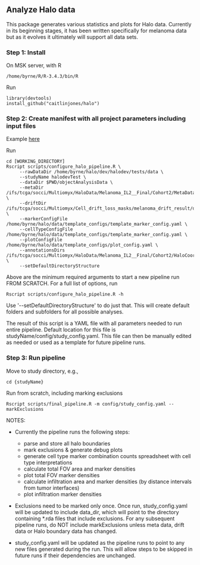 ## Analyze Halo data
This package generates various statistics and plots for Halo data. Currently in its 
beginning stages, it has been written specifically for melanoma data but as it evolves
it ultimately will support all data sets.

### Step 1: Install
On MSK server, with R 
```{r eval=FALSE}
/home/byrne/R/R-3.4.3/bin/R
```
Run
```{r eval=FALSE}
library(devtools)
install_github("caitlinjones/halo")
```
### Step 2: Create manifest with all project parameters including input files
Example [here](example/manifest.txt) 

Run
```{r eval=FALSE}
cd [WORKING_DIRECTORY]
Rscript scripts/configure_halo_pipeline.R \
     --rawDataDir /home/byrne/halo/dev/halodev/tests/data \
     --studyName halodevTest \
     --dataDir $PWD/objectAnalysisData \
     --metaDir /ifs/tcga/socci/Multiomyx/HaloData/Melanoma_IL2__Final/Cohort2/MetaData \
     --driftDir /ifs/tcga/socci/Multiomyx/Cell_drift_loss_masks/melanoma_drift_result/drift_summary \
     --markerConfigFile /home/byrne/halo/data/template_configs/template_marker_config.yaml \
     --cellTypeConfigFile /home/byrne/halo/data/template_configs/template_marker_config.yaml \
     --plotConfigFile /home/byrne/halo/data/template_configs/plot_config.yaml \
     --annotationsDirs /ifs/tcga/socci/Multiomyx/HaloData/Melanoma_IL2__Final/Cohort2/HaloCoordinates \
     --setDefaultDirectoryStructure
```

Above are the minimum required arguments to start a new pipeline run FROM SCRATCH. For a full list of options, run
```{r eval=FALSE}
Rscript scripts/configure_halo_pipeline.R -h
```

Use '--setDefaultDirectoryStructure' to do just that. This will create default folders and subfolders for all possible analyses. 

The result of this script is a YAML file with all parameters needed to run entire pipeline. Default location for this file is studyName/config/study_config.yaml. This file can then be manually edited as needed or used as a template for future pipeline runs.

### Step 3: Run pipeline
Move to study directory, e.g., 
```{r eval=FALSE}
cd {studyName}
```

Run from scratch, including marking exclusions
```{r eval=FALSE}
Rscript scripts/final_pipeline.R -m config/study_config.yaml --markExclusions
```

NOTES: 
* Currently the pipeline runs the following steps:
   - parse and store all halo boundaries
   - mark exclusions & generate debug plots
   - generate cell type marker combination counts spreadsheet with cell type interpretations
   - calculate total FOV area and marker densities
   - plot total FOV marker densities
   - calculate infiltration area and marker densities (by distance intervals from tumor interfaces)
   - plot infiltration marker densities

* Exclusions need to be marked only once. Once run, study_config.yaml will be updated to include data_dir, which will point to the directory containing \*.rda files that include exclusions. For any subsequent pipeline runs, do NOT include markExclusions unless meta data, drift data or Halo boundary data has changed. 

* study_config.yaml will be updated as the pipeline runs to point to any new files generated during the run. This will allow steps to be skipped in future runs if their dependencies are unchanged.
 

 

